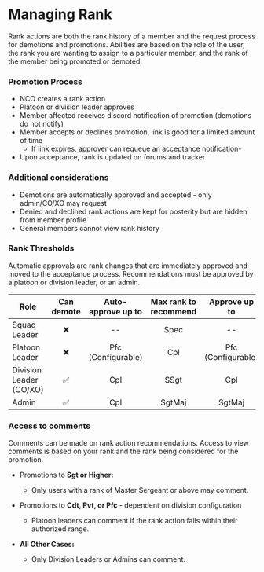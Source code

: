 # Managing Rank
Rank actions are both the rank history of a member and the request process for demotions and promotions. Abilities 
are based on the role of the user, the rank you are wanting to assign to a particular member, and the rank of the 
member being promoted or demoted.

### Promotion Process
- NCO creates a rank action
- Platoon or division leader approves
- Member affected receives discord notification of promotion (demotions do not notify)
- Member accepts or declines promotion, link is good for a limited amount of time
  - If link expires, approver can requeue an acceptance notification- 
- Upon acceptance, rank is updated on forums and tracker

### Additional considerations
* Demotions are automatically approved and accepted - only admin/CO/XO may request
* Denied and declined rank actions are kept for posterity but are hidden from member profile
* General members cannot view rank history

### Rank Thresholds
Automatic approvals are rank changes that are immediately approved and moved to the acceptance process. 
Recommendations must be approved by a platoon or division leader, or an admin.

| Role                    | Can demote |   Auto-approve up to    | Max rank to recommend |      Approve up to      |
|-------------------------|:----------:|:-----------------------:|:---------------------:|:-----------------------:|
| Squad Leader            |     ❌      |           --            |         Spec          |           --            |
| Platoon Leader          |     ❌      | Pfc <br/>(Configurable) |          Cpl          | Pfc <br/>(Configurable) |
| Division Leader (CO/XO) |     ✅      |           Cpl           |         SSgt          |           Cpl           |
| Admin                   |     ✅      |           Cpl           |        SgtMaj         |         SgtMaj          |

### Access to comments
Comments can be made on rank action recommendations. Access to view comments is based on your rank and the rank 
being considered for the promotion.

- Promotions to **Sgt or Higher:**  
  - Only users with a rank of Master Sergeant or above may comment.

- Promotions to **Cdt, Pvt, or Pfc** - dependent on division configuration
  - Platoon leaders can comment if the rank action falls within their authorized range.

- **All Other Cases:**  
  - Only Division Leaders or Admins can comment.
